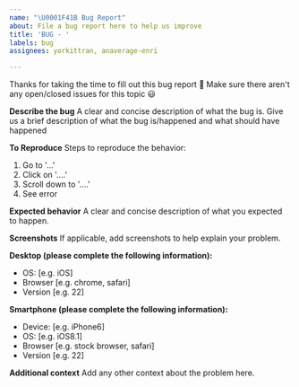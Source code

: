 ```yaml
---
name: "\U0001F41B Bug Report"
about: File a bug report here to help us improve
title: 'BUG - '
labels: bug
assignees: yorkittran, anaverage-enri

---
```


Thanks for taking the time to fill out this bug report 🤗
Make sure there aren't any open/closed issues for this topic 😃

**Describe the bug**
A clear and concise description of what the bug is.
Give us a brief description of what the bug is/happened and what should have happened

**To Reproduce**
Steps to reproduce the behavior:
1. Go to '...'
2. Click on '....'
3. Scroll down to '....'
4. See error

**Expected behavior**
A clear and concise description of what you expected to happen.

**Screenshots**
If applicable, add screenshots to help explain your problem.

**Desktop (please complete the following information):**
 - OS: [e.g. iOS]
 - Browser [e.g. chrome, safari]
 - Version [e.g. 22]

**Smartphone (please complete the following information):**
 - Device: [e.g. iPhone6]
 - OS: [e.g. iOS8.1]
 - Browser [e.g. stock browser, safari]
 - Version [e.g. 22]

**Additional context**
Add any other context about the problem here.

